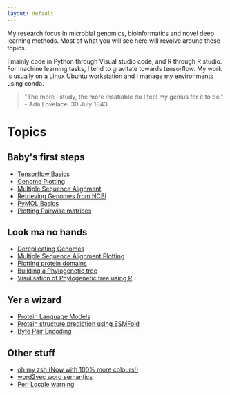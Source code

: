 ```yaml
---
layout: default
---
```


My research focus in microbial genomics, bioinformatics and novel deep learning methods. Most of what you will see here will revolve around these topics.

I mainly code in Python through Visual studio code, and R through R studio. 
For machine learning tasks, I tend to gravitate towards tensorflow. 
My work is usually on a Linux Ubuntu workstation and I manage my environments using conda.

> "The more I study, the more insatiable do I feel my genius for it to be." - Ada Lovelace. 30 July 1843

# Topics

## Baby's first steps

* [Tensorflow Basics](./basics/tf_basics.md)
* [Genome Plotting](./basics/plot_genome.md)
* [Multiple Sequence Alignment](./basics/msa.md)
* [Retrieving Genomes from NCBI](./basics/ncbi_datasets.md)
* [PyMOL Basics](./basics/pymol.md)
* [Plotting Pairwise matrices](./posts/pairwise_matrix.md)

## Look ma no hands
* [Dereplicating Genomes](./posts/skder.md)
* [Multiple Sequence Alignment Plotting](./basics/plot_msa.md)
* [Plotting protein domains](./posts/plot_protein.md)
* [Building a Phylogenetic tree](./posts/tree.md)
* [Visulisation of Phylogenetic tree using R](./posts/phylo.md)

## Yer a wizard

* [Protein Language Models](./posts/plm.md)
* [Protein structure prediction using ESMFold](./posts/esmfold.md)
* [Byte Pair Encoding](./posts/BPE.md)

## Other stuff

* [oh my zsh (Now with 100% more colours!)](./others/ohmyzsh.md)
* [word2vec word semantics](./others/word2vec.md)
* [Perl Locale warning](./others/perl.md)
